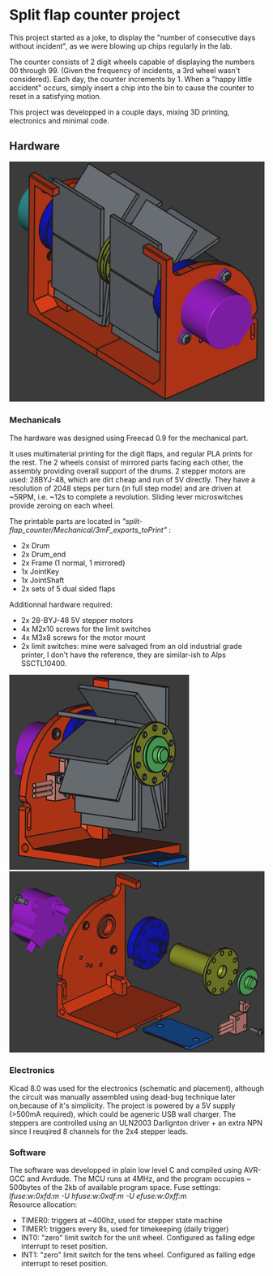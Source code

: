 # Split flap counter project

This project started as a joke, to display the "number of consecutive days without incident", as we were blowing up chips regularly in the lab.

The counter consists of 2 digit wheels capable of displaying the numbers 00 through 99. (Given the frequency of incidents, a 3rd wheel wasn't considered).
Each day, the counter increments by 1. When a "happy little accident" occurs, simply insert a chip into the bin to cause the counter to reset in a satisfying motion.

This project was developped in a couple days, mixing 3D printing, electronics and minimal code.

## Hardware
![Full assembly iso view](/split-flap_counter/Mechanical/Pictures/Full_iso.png "Freecad view of the full assembly")
### Mechanicals

The hardware was designed using Freecad 0.9 for the mechanical part.

It uses multimaterial printing for the digit flaps, and regular PLA prints for the rest. The 2 wheels consist of mirrored parts facing each other, the assembly providing overall support of the drums.
2 stepper motors are used: 28BYJ-48, which are dirt cheap and run of 5V directly. They have a resolution of 2048 steps per turn (in full step mode) and are driven at ~5RPM, i.e. ~12s to complete a revolution. Sliding lever microswitches provide zeroing on each wheel.  

The printable parts are located in *"split-flap_counter/Mechanical/3mF_exports_toPrint"* :
- 2x Drum
- 2x Drum_end
- 2x Frame (1 normal, 1 mirrored)
- 1x JointKey
- 1x JointShaft
- 2x sets of 5 dual sided flaps  

Additionnal hardware required:
- 2x 28-BYJ-48 5V stepper motors
- 4x M2x10 screws for the limit switches
- 4x M3x8 screws for the motor mount
- 2x limit switches: mine were salvaged from an old industrial grade printer, I don't have the reference, they are similar-ish to Alps SSCTL10400.

![Half iso view](/split-flap_counter/Mechanical/Pictures/Half_iso.png "Freecad view of the half assembly with flaps")
![Half exploded iso view](/split-flap_counter/Mechanical/Pictures/Half_exploded_iso.png "Exploded view of the half assembly")


### Electronics

Kicad 8.0 was used for the electronics (schematic and placement), although the circuit was manually assembled using dead-bug technique later on,because of it's simplicity.
The project is powered by a 5V supply (>500mA required), which could be ageneric USB wall charger.
The steppers are controlled using an ULN2003 Darlignton driver + an extra NPN since I reuqired 8 channels for the 2x4 stepper leads.

### Software

The software was developped in plain low level C and compiled using AVR-GCC and Avrdude. The MCU runs at 4MHz, and the program occupies ~ 500bytes of the 2kb of available program space. Fuse settings: *lfuse:w:0xfd:m -U hfuse:w:0xdf:m -U efuse:w:0xff:m*  
Resource allocation:
- TIMER0: triggers at ~400hz, used for stepper state machine
- TIMER1: triggers every 8s, used for timekeeping (daily trigger)
- INT0: "zero" limit switch for the unit wheel. Configured as falling edge interrupt to reset position.
- INT1: "zero" limit switch for the tens wheel. Configured as falling edge interrupt to reset position.
